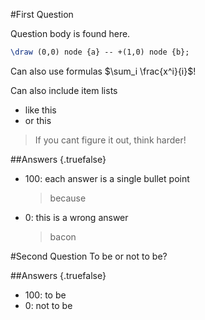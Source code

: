 #First Question

Question body is found here.
```tikz
\draw (0,0) node {a} -- +(1,0) node {b};
```

Can also use formulas $\sum_i \frac{x^i}{i}$!

Can also include item lists

 - like this
 - or this

> If you cant figure it out, think harder!

##Answers {.truefalse}
- 100: each answer is a single bullet point
    > because
- 0: this is a wrong answer
    > bacon    

#Second Question
To be or not to be?

##Answers {.truefalse}
- 100: to be
- 0: not to be
